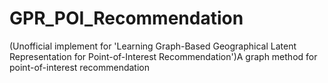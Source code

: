 # GPR_POI_Recommendation
(Unofficial implement for 'Learning Graph-Based Geographical Latent Representation for Point-of-Interest Recommendation')A graph method for point-of-interest recommendation
